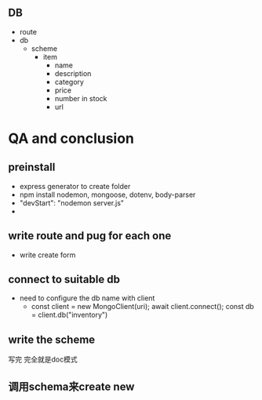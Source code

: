 ## DB

- route
- db
  - scheme
    - item
      - name
      - description
      - category
      - price
      - number in stock
      - url

# QA and conclusion

## preinstall

- express generator to create folder
- npm install nodemon, mongoose, dotenv, body-parser
-  "devStart": "nodemon server.js"
-  

## write route and pug for each one


- write create form

## connect to suitable db

- need to configure the db name with client
  - const client = new MongoClient(uri);
    await client.connect();
    const db = client.db("inventory")


## write the scheme

写完 完全就是doc模式

## 调用schema来create new

